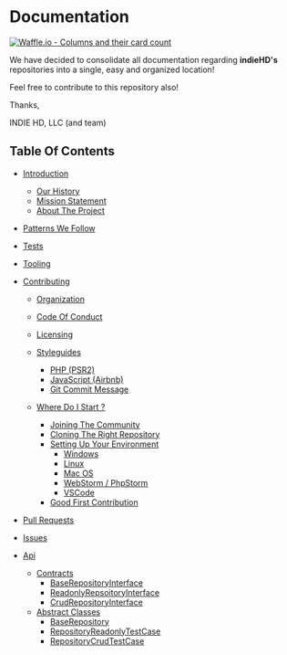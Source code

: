 # Documentation
[![Waffle.io - Columns and their card count](https://badge.waffle.io/indiehd/docs.svg?columns=all)](https://waffle.io/indiehd/docs)

We have decided to consolidate all documentation regarding **indieHD's** repositories into a single, easy and organized 
location!

Feel free to contribute to this repository also!

Thanks,

INDIE HD, LLC (and team)
 
## Table Of Contents

* [Introduction]()
    * [Our History]()
    * [Mission Statement]()
    * [About The Project]()
    
* [Patterns We Follow]()
* [Tests]()
* [Tooling]()
    
* [Contributing](Contributing/README.md)
    * [Organization](Contributing/organization.md)
    * [Code Of Conduct]()
    * [Licensing]()
    
    * [Styleguides](Contributing/styleguide.md)
        * [PHP (PSR2)](Contributing/styleguide.md#php-styleguide-psr2)
        * [JavaScript (Airbnb)](Contributing/styleguide.md#javascript-styleguide-eslint)
        * [Git Commit Message](Contributing/styleguide.md#git-commit-messages)
      
    * [Where Do I Start ?]()
        * [Joining The Community]()
        * [Cloning The Right Repository]()
        * [Setting Up Your Environment]()
            * [Windows]()
            * [Linux]()
            * [Mac OS]()
            * [WebStorm / PhpStorm]()
            * [VSCode]()
        * [Good First Contribution]()
    
* [Pull Requests]()
* [Issues]()

* [Api]()
    * [Contracts]()
        * [BaseRepositoryInterface]()
        * [ReadonlyRepsoitoryInterface]()
        * [CrudRepositoryInterface]()
    * [Abstract Classes]()
        * [BaseRepository]()
        * [RepositoryReadonlyTestCase]()
        * [RepositoryCrudTestCase]()
